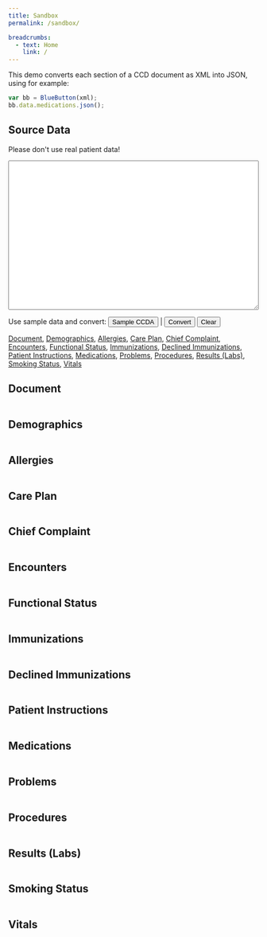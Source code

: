```yaml
---
title: Sandbox
permalink: /sandbox/

breadcrumbs:
  - text: Home
    link: /
---
```


This demo converts each section of a CCD document as XML into JSON, using for example:

```javascript
var bb = BlueButton(xml);
bb.data.medications.json();
```

## Source Data

<p>Please don't use real patient data!</p>
<textarea id="xml"></textarea>

<style type="text/css">
  button {
    font-size: 13px;
  }
  textarea {
    width: 100%;
    height: 300px;
    font-size: 14px;
    font-family: 'menlo', monospace;
    white-space: pre;
  }
</style>

Use sample data and convert: <button onclick="load('bb_ref_ccda')">Sample CCDA</button> | <button onclick="convert()">Convert</button> <button onclick="clearAll()">Clear</button>

[Document](#document-section), [Demographics](#demographics-section), [Allergies](#allergies-section), [Care Plan](#careplan-section), [Chief Complaint](#chiefcomplaint-section), [Encounters](#encounters-section), [Functional Status](#functionalstatus-section), [Immunizations](#immunizations-section), [Declined Immunizations](#immunizationdeclines-section), [Patient Instructions](#instructions-section), [Medications](#medications-section), [Problems](#problems-section), [Procedures](#procedures-section), [Results (Labs)](#results-section), [Smoking Status](#smokingstatus-section), [Vitals](#vitals-section)


<a name="document-section"></a>
## Document
<pre><code id="document" class="javascript"></code></pre>


<a name="demographics-section"></a>
## Demographics
<pre><code id="demographics" class="javascript"></code></pre>


<a name="allergies-section"></a>
## Allergies
<pre><code id="allergies" class="javascript"></code></pre>


<a name="careplan-section"></a>
## Care Plan
<pre><code id="careplan" class="javascript"></code></pre>


<a name="chiefcomplaint-section"></a>
## Chief Complaint
<pre><code id="chiefcomplaint" class="javascript"></code></pre>


<a name="encounters-section"></a>
## Encounters
<pre><code id="encounters" class="javascript"></code></pre>


<a name="functionalstatus-section"></a>
## Functional Status
<pre><code id="functionalstatus" class="javascript"></code></pre>


<a name="immunizations-section"></a>
## Immunizations
<pre><code id="immunizations" class="javascript"></code></pre>


<a name="immunizationdeclines-section"></a>
## Declined Immunizations
<pre><code id="immunizationdeclines" class="javascript"></code></pre>


<a name="instructions-section"></a>
## Patient Instructions
<pre><code id="instructions" class="javascript"></code></pre>


<a name="medications-section"></a>
## Medications
<pre><code id="medications" class="javascript"></code></pre>


<a name="problems-section"></a>
## Problems
<pre><code id="problems" class="javascript"></code></pre>


<a name="procedures-section"></a>
## Procedures
<pre><code id="procedures" class="javascript"></code></pre>


<a name="results-section"></a>
## Results (Labs)
<pre><code id="results" class="javascript"></code></pre>


<a name="smokingstatus-section"></a>
## Smoking Status
<pre><code id="smokingstatus" class="javascript"></code></pre>


<a name="vitals-section"></a>
## Vitals
<pre><code id="vitals" class="javascript"></code></pre>

<script src="{{ site.baseurl }}/assets/bluebutton.js"></script>
<script>
  var baseURL = "{{ site.baseurl }}";
  var xml, bb;
  var doc                  = document.getElementById('document');
  var demographics         = document.getElementById('demographics');
  var allergies            = document.getElementById('allergies');
  var carePlan             = document.getElementById('careplan');
  var chiefComplaint       = document.getElementById('chiefcomplaint');
  var encounters           = document.getElementById('encounters');
  var functionalStatus     = document.getElementById('functionalstatus');
  var immunizations        = document.getElementById('immunizations');
  var immunizationDeclines = document.getElementById('immunizationdeclines');
  var instructions         = document.getElementById('instructions');
  var results              = document.getElementById('results');
  var medications          = document.getElementById('medications');
  var problems             = document.getElementById('problems');
  var procedures           = document.getElementById('procedures');
  var smokingStatus        = document.getElementById('smokingstatus');
  var vitals               = document.getElementById('vitals');
  
  function hl(src) {
    return hljs.highlight('javascript', src).value
  }
  
  function load(kind) {
    var xhReq = new XMLHttpRequest();
    
    var url;
    switch (kind) {
      case 'va_c32': url = '/VA_CCD_Sample_File_Version_12_4.xml';
        break;
      case 'bb_ref_ccda': url = baseURL + '/assets/ccda.xml';
        break;
    }
    
    xhReq.open('GET', url, false);
    xhReq.send(null);
    var xml = xhReq.responseText;
    
    // TODO: Replace '\t' in xml with '  '
    xml = xml.replace(/\t/g, '  ');
    
    clearAll();
    document.getElementById('xml').value = xml;
    convert();
  }
  
  function clearAll() {
    clearXML();
    clearJSON();
  }
  
  function clearXML() { document.getElementById('xml').value = ''; }
  function clearJSON() {
    var els = document.getElementsByTagName('code');
    
    // i = 1 so it doesn't clear the sample usage example
    for (var i = 1; i < els.length; i++) {
      els[i].innerHTML = '';
    };
    
    bb = null;
  }
  
  function convert() {
    clearJSON();
    xml = document.getElementById('xml').value;
    bb = BlueButton(xml);
    
    doc.innerHTML = bb.data.document.json();
    demographics.innerHTML         = bb.data.demographics.json();
    allergies.innerHTML            = bb.data.allergies.json();
    carePlan.innerHTML             = bb.data.care_plan.json();
    chiefComplaint.innerHTML       = bb.data.chief_complaint.json();
    encounters.innerHTML           = bb.data.encounters.json();
    functionalStatus.innerHTML     = bb.data.functional_statuses.json();
    immunizations.innerHTML        = bb.data.immunizations.json();
    immunizationDeclines.innerHTML = bb.data.immunization_declines.json();
    instructions.innerHTML         = bb.data.instructions.json();
    results.innerHTML              = bb.data.results.json();
    medications.innerHTML          = bb.data.medications.json();
    problems.innerHTML             = bb.data.problems.json();
    procedures.innerHTML           = bb.data.procedures.json();
    smokingStatus.innerHTML        = bb.data.smoking_status.json();
    vitals.innerHTML               = bb.data.vitals.json();
  }

</script>
